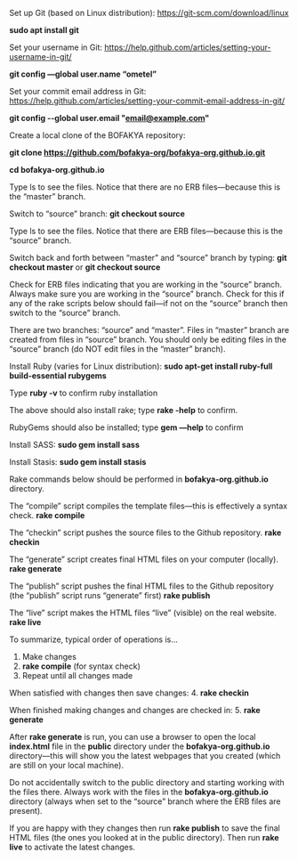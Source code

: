 Set up Git (based on Linux distribution): https://git-scm.com/download/linux

**sudo apt install git**

Set your username in Git: https://help.github.com/articles/setting-your-username-in-git/

**git config —global user.name “ometel”**

Set your commit email address in Git: https://help.github.com/articles/setting-your-commit-email-address-in-git/

**git config --global user.email "email@example.com"**

Create a local clone of the BOFAKYA repository: 

**git clone https://github.com/bofakya-org/bofakya-org.github.io.git**

**cd bofakya-org.github.io**

Type ls to see the files.  Notice that there are no ERB files—because this is the “master” branch.

Switch to “source” branch:
**git checkout source**

Type ls to see the files.  Notice that there are ERB files—because this is the “source” branch.

Switch back and forth between “master” and “source” branch by typing:
**git checkout master**
or
**git checkout source**

Check for ERB files indicating that you are working in the “source” branch.   Always make sure you are working in the “source” branch.  Check for this if any of the rake scripts below should fail—if not on the “source” branch then switch to the “source” branch.

There are two branches: “source” and “master”.  Files in “master” branch are created from files in “source” branch.  You should only be editing files in the “source” branch (do NOT edit files in the “master” branch).

Install Ruby (varies for Linux distribution):
**sudo apt-get install ruby-full build-essential rubygems**

Type **ruby -v** to confirm ruby installation

The above should also install rake; 
type **rake -help** to confirm.

RubyGems should also be installed; 
type **gem —help** to confirm
 
Install SASS:
**sudo gem install sass**

Install Stasis:
**sudo gem install stasis**

Rake commands below should be performed in **bofakya-org.github.io** directory.

The “compile” script compiles the template files—this is effectively a syntax check.
**rake compile**

The “checkin” script pushes the source files to the Github repository.
**rake checkin**

The “generate” script creates final HTML files on your computer (locally).
**rake generate**

The “publish” script pushes the final HTML files to the Github repository (the “publish” script runs “generate” first)
**rake publish**

The “live” script makes the HTML files “live” (visible) on the real website.
**rake live**

To summarize, typical order of operations is...

1. Make changes
2. **rake compile** (for syntax check)
3. Repeat until all changes made

When satisfied with changes then save changes:
4. **rake checkin**

When finished making changes and changes are checked in:
5. **rake generate**

After **rake generate** is run, you can use a browser to open the local **index.html** file in the **public** directory under the **bofakya-org.github.io** directory—this will show you the latest webpages that you created (which are still on your local machine).

Do not accidentally switch to the public directory and starting working with the files there.  Always work with the files in the **bofakya-org.github.io** directory (always when set to the “source” branch where the ERB files are present). 

If you are happy with they changes then run **rake publish** to save the final HTML files (the ones you looked at in the public directory). Then run **rake live** to activate the latest changes.
